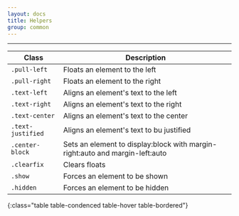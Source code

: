 ```yaml
---
layout: docs
title: Helpers
group: common
--- 
```


---

| Class             | Description |
|-------------------|-------------|
| `.pull-left`      | Floats an element to the left |
| `.pull-right`     | Floats an element to the right |
| `.text-left`      | Aligns an element's text to the left |
| `.text-right`     | Aligns an element's text to the right |
| `.text-center`    | Aligns an element's text to the center |
| `.text-justified` | Aligns an element's text to bu justified |
| `.center-block`   | Sets an element to display:block with margin-right:auto and margin-left:auto |
| `.clearfix`       | Clears floats |
| `.show`           | Forces an element to be shown |
| `.hidden`	        | Forces an element to be hidden |
{:class="table table-condenced table-hover table-bordered"}